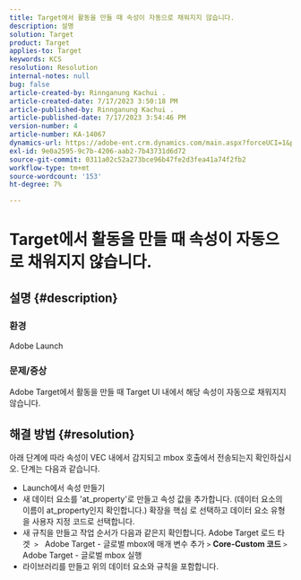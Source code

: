 ```yaml
---
title: Target에서 활동을 만들 때 속성이 자동으로 채워지지 않습니다.
description: 설명
solution: Target
product: Target
applies-to: Target
keywords: KCS
resolution: Resolution
internal-notes: null
bug: false
article-created-by: Rinnganung Kachui .
article-created-date: 7/17/2023 3:50:18 PM
article-published-by: Rinnganung Kachui .
article-published-date: 7/17/2023 3:54:46 PM
version-number: 4
article-number: KA-14067
dynamics-url: https://adobe-ent.crm.dynamics.com/main.aspx?forceUCI=1&pagetype=entityrecord&etn=knowledgearticle&id=342d78a0-b924-ee11-9cbd-6045bd006b4b
exl-id: 9e0a2595-9c7b-4206-aab2-7b43731d6d72
source-git-commit: 0311a02c52a273bce96b47fe2d3fea41a74f2fb2
workflow-type: tm+mt
source-wordcount: '153'
ht-degree: 7%

---
```


# Target에서 활동을 만들 때 속성이 자동으로 채워지지 않습니다.

## 설명 {#description}




### 환경



Adobe Launch



### 문제/증상



Adobe Target에서 활동을 만들 때 Target UI 내에서 해당 속성이 자동으로 채워지지 않습니다.


## 해결 방법 {#resolution}


아래 단계에 따라 속성이 VEC 내에서 감지되고 mbox 호출에서 전송되는지 확인하십시오. 단계는 다음과 같습니다.

- Launch에서 속성 만들기
- 새 데이터 요소를 &#39;at_property&#39;로 만들고 속성 값을 추가합니다. (데이터 요소의 이름이 at_property인지 확인합니다.) 확장을 핵심 로 선택하고 데이터 요소 유형을 사용자 지정 코드로 선택합니다.
- 새 규칙을 만들고 작업 순서가 다음과 같은지 확인합니다. Adobe Target 로드 타겟  `>`   Adobe Target - 글로벌 mbox에 매개 변수 추가 `>`  <b>Core-Custom 코드</b> `>`  Adobe Target - 글로벌 mbox 실행
- 라이브러리를 만들고 위의 데이터 요소와 규칙을 포함합니다.
